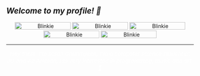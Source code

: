 ## *Welcome to my profile! 🌸*

<div align="center">
    <img src="https://adriansblinkiecollection.neocities.org/v1.gif" alt="Blinkie" width="150" height="20">
    <img src="https://adriansblinkiecollection.neocities.org/g35.gif" alt="Blinkie" width="150" height="20">
    <img src="https://adriansblinkiecollection.neocities.org/k15.gif" alt="Blinkie" width="150" height="20">
    <img src="https://adriansblinkiecollection.neocities.org/52.gif" alt="Blinkie" width="150" height="20">
    <img src="https://adriansblinkiecollection.neocities.org/x44.gif" alt="Blinkie" width="150" height="20">
</div>

---
<div align="center">
    <p style="color: white; font-style: italic; font-size: 15px;">
            Hey there, I'm sarah Ghunmyeen, I'm a computer science student at JU and 42 Amman, I'm very interested in programming, music and art. 🌸
    </p>
</div>